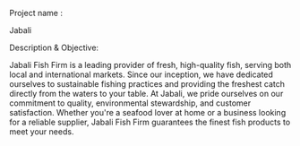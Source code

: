Project name :

Jabali   

Description & Objective: 

Jabali Fish Firm is a leading provider of fresh, high-quality fish, serving both local and international markets. Since our inception, we have dedicated ourselves to sustainable fishing practices and providing the freshest catch directly from the waters to your table. At Jabali, we pride ourselves on our commitment to quality, environmental stewardship, and customer satisfaction. Whether you're a seafood lover at home or a business looking for a reliable supplier, Jabali Fish Firm guarantees the finest fish products to meet your needs.


